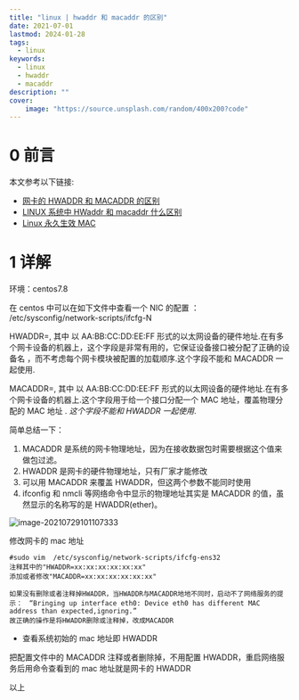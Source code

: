 ```yaml
---
title: "linux | hwaddr 和 macaddr 的区别" 
date: 2021-07-01
lastmod: 2024-01-28
tags:
  - linux
keywords:
  - linux
  - hwaddr
  - macaddr
description: "" 
cover:
    image: "https://source.unsplash.com/random/400x200?code" 
---
```


# 0 前言

本文参考以下链接:

- [网卡的 HWADDR 和 MACADDR 的区别](https://blog.csdn.net/rikeyone/article/details/108406865)
- [LINUX 系统中 HWaddr 和 macaddr 什么区别](https://zhidao.baidu.com/question/505133906.html)
- [Linux 永久生效 MAC](https://blog.csdn.net/caize340724/article/details/100958968)

# 1 详解

环境：centos7.8

在 centos 中可以在如下文件中查看一个 NIC 的配置 ： /etc/sysconfig/network-scripts/ifcfg-N

HWADDR=, 其中 以 AA:BB:CC:DD:EE:FF 形式的以太网设备的硬件地址.在有多个网卡设备的机器上，这个字段是非常有用的，它保证设备接口被分配了正确的设备名 ，而不考虑每个网卡模块被配置的加载顺序.这个字段不能和 MACADDR 一起使用.

MACADDR=, 其中 以 AA:BB:CC:DD:EE:FF 形式的以太网设备的硬件地址.在有多个网卡设备的机器上.这个字段用于给一个接口分配一个 MAC 地址，覆盖物理分配的 MAC 地址 . *这个字段不能和 HWADDR 一起使用*.

简单总结一下：

1. MACADDR 是系统的网卡物理地址，因为在接收数据包时需要根据这个值来做包过滤。
2. HWADDR 是网卡的硬件物理地址，只有厂家才能修改
3. 可以用 MACADDR 来覆盖 HWADDR，但这两个参数不能同时使用
4. ifconfig 和 nmcli 等网络命令中显示的物理地址其实是 MACADDR 的值，虽然显示的名称写的是 HWADDR(ether)。

![image-20210729101107333](https://image.lvbibir.cn/blog/image-20210729101107333.png)

修改网卡的 mac 地址

```plaintext
#sudo vim  /etc/sysconfig/network-scripts/ifcfg-ens32
注释其中的"HWADDR=xx:xx:xx:xx:xx:xx"
添加或者修改"MACADDR=xx:xx:xx:xx:xx:xx"
 
如果没有删除或者注释掉HWADDR，当HWADDR与MACADDR地地不同时，启动不了网络服务的提示：　“Bringing up interface eth0: Device eth0 has different MAC address than expected,ignoring.”
故正确的操作是将HWADDR删除或注释掉，改成MACADDR
```

- 查看系统初始的 mac 地址即 HWADDR

把配置文件中的 MACADDR 注释或者删除掉，不用配置 HWADDR，重启网络服务后用命令查看到的 mac 地址就是网卡的 HWADDR

以上
